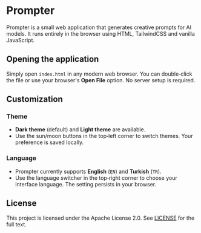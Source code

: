 # Prompter

Prompter is a small web application that generates creative prompts for AI models. It runs entirely in the browser using HTML, TailwindCSS and vanilla JavaScript.

## Opening the application

Simply open `index.html` in any modern web browser. You can double‑click the file or use your browser's **Open File** option. No server setup is required.

## Customization

### Theme
- **Dark theme** (default) and **Light theme** are available.
- Use the sun/moon buttons in the top‑left corner to switch themes. Your preference is saved locally.

### Language
- Prompter currently supports **English** (`EN`) and **Turkish** (`TR`).
- Use the language switcher in the top‑right corner to choose your interface language. The setting persists in your browser.

## License

This project is licensed under the Apache License 2.0. See [LICENSE](LICENSE) for the full text.
